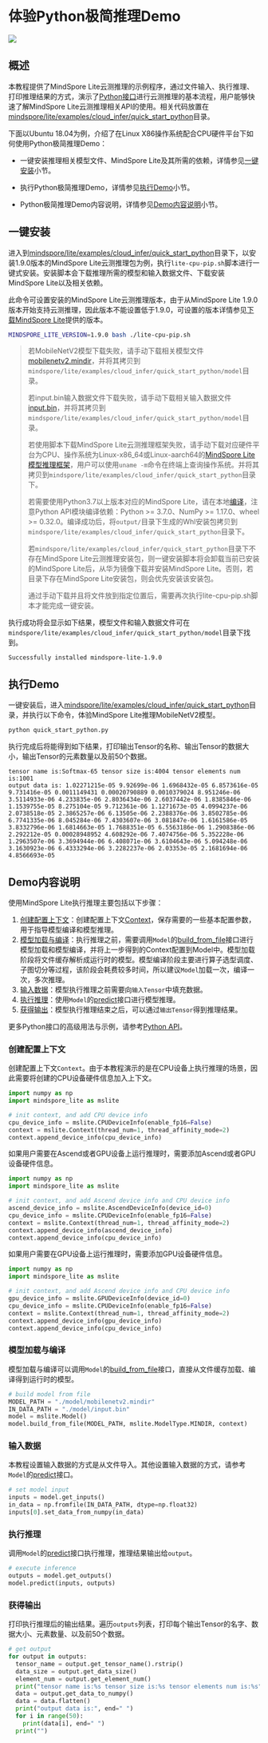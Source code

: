 # 体验Python极简推理Demo

<a href="https://gitee.com/mindspore/docs/blob/master/docs/lite/docs/source_zh_cn/use/cloud_infer/quick_start_python.md" target="_blank"><img src="https://mindspore-website.obs.cn-north-4.myhuaweicloud.com/website-images/master/resource/_static/logo_source.png"></a>

## 概述

本教程提供了MindSpore Lite云测推理的示例程序，通过文件输入、执行推理、打印推理结果的方式，演示了[Python接口](https://mindspore.cn/lite/api/zh-CN/master/mindspore_lite.html)进行云测推理的基本流程，用户能够快速了解MindSpore Lite云测推理相关API的使用。相关代码放置在[mindspore/lite/examples/cloud_infer/quick_start_python](https://gitee.com/mindspore/mindspore/tree/master/mindspore/lite/examples/cloud_infer/quick_start_python)目录。

下面以Ubuntu 18.04为例，介绍了在Linux X86操作系统配合CPU硬件平台下如何使用Python极简推理Demo：

- 一键安装推理相关模型文件、MindSpore Lite及其所需的依赖，详情参见[一键安装](#一键安装)小节。

- 执行Python极简推理Demo，详情参见[执行Demo](#执行demo)小节。

- Python极简推理Demo内容说明，详情参见[Demo内容说明](#demo内容说明)小节。

## 一键安装

进入到[mindspore/lite/examples/cloud_infer/quick_start_python](https://gitee.com/mindspore/mindspore/tree/master/mindspore/lite/examples/cloud_infer/quick_start_python)目录下，以安装1.9.0版本的MindSpore Lite云测推理包为例，执行`lite-cpu-pip.sh`脚本进行一键式安装。安装脚本会下载推理所需的模型和输入数据文件、下载安装MindSpore Lite以及相关依赖。

此命令可设置安装的MindSpore Lite云测推理版本，由于从MindSpore Lite 1.9.0版本开始支持云测推理，因此版本不能设置低于1.9.0，可设置的版本详情参见[下载MindSpore Lite](https://www.mindspore.cn/lite/docs/zh-CN/master/use/downloads.html)提供的版本。

```bash
MINDSPORE_LITE_VERSION=1.9.0 bash ./lite-cpu-pip.sh
```

> 若MobileNetV2模型下载失败，请手动下载相关模型文件[mobilenetv2.mindir](https://download.mindspore.cn/model_zoo/official/lite/quick_start/mobilenetv2.mindir)，并将其拷贝到`mindspore/lite/examples/cloud_infer/quick_start_python/model`目录。
>
> 若input.bin输入数据文件下载失败，请手动下载相关输入数据文件[input.bin](https://download.mindspore.cn/model_zoo/official/lite/quick_start/input.bin)，并将其拷贝到`mindspore/lite/examples/cloud_infer/quick_start_python/model`目录。
>
> 若使用脚本下载MindSpore Lite云测推理框架失败，请手动下载对应硬件平台为CPU、操作系统为Linux-x86_64或Linux-aarch64的[MindSpore Lite 模型推理框架](https://www.mindspore.cn/lite/docs/zh-CN/master/use/downloads.html)，用户可以使用`uname -m`命令在终端上查询操作系统。并将其拷贝到`mindspore/lite/examples/cloud_infer/quick_start_python`目录下。
>
> 若需要使用Python3.7以上版本对应的MindSpore Lite，请在本地[编译](https://www.mindspore.cn/lite/docs/zh-CN/master/use/build.html)，注意Python API模块编译依赖：Python >= 3.7.0、NumPy >= 1.17.0、wheel >= 0.32.0。编译成功后，将`output/`目录下生成的Whl安装包拷贝到`mindspore/lite/examples/cloud_infer/quick_start_python`目录下。
>
> 若`mindspore/lite/examples/cloud_infer/quick_start_python`目录下不存在MindSpore Lite云测推理安装包，则一键安装脚本将会卸载当前已安装的MindSpore Lite后，从华为镜像下载并安装MindSpore Lite。否则，若目录下存在MindSpore Lite安装包，则会优先安装该安装包。
>
> 通过手动下载并且将文件放到指定位置后，需要再次执行lite-cpu-pip.sh脚本才能完成一键安装。

执行成功将会显示如下结果，模型文件和输入数据文件可在`mindspore/lite/examples/cloud_infer/quick_start_python/model`目录下找到。

```text
Successfully installed mindspore-lite-1.9.0
```

## 执行Demo

一键安装后，进入[mindspore/lite/examples/cloud_infer/quick_start_python](https://gitee.com/mindspore/mindspore/tree/master/mindspore/lite/examples/cloud_infer/quick_start_python)目录，并执行以下命令，体验MindSpore Lite推理MobileNetV2模型。

```bash
python quick_start_python.py
```

执行完成后将能得到如下结果，打印输出Tensor的名称、输出Tensor的数据大小，输出Tensor的元素数量以及前50个数据。

```text
tensor name is:Softmax-65 tensor size is:4004 tensor elements num is:1001
output data is: 1.02271215e-05 9.92699e-06 1.6968432e-05 6.8573616e-05 9.731416e-05 0.0011149431 0.00020790889 0.0010379024 8.951246e-06 3.5114933e-06 4.233835e-06 2.8036434e-06 2.6037442e-06 1.8385846e-06 1.1539755e-05 8.275104e-05 9.712361e-06 1.1271673e-05 4.0994237e-06 2.0738518e-05 2.3865257e-06 6.13505e-06 2.2388376e-06 3.8502785e-06 6.7741335e-06 8.045284e-06 7.4303607e-06 3.081847e-06 1.6161586e-05 3.8332796e-06 1.6814663e-05 1.7688351e-05 6.5563186e-06 1.2908386e-06 2.292212e-05 0.00028948952 4.608292e-06 7.4074756e-06 5.352228e-06 1.2963507e-06 3.3694944e-06 6.408071e-06 3.6104643e-06 5.094248e-06 3.1630923e-06 6.4333294e-06 3.2282237e-06 2.03353e-05 2.1681694e-06 4.8566693e-05
```

## Demo内容说明

使用MindSpore Lite执行推理主要包括以下步骤：

1. [创建配置上下文](#创建配置上下文)：创建配置上下文[Context](https://www.mindspore.cn/lite/api/zh-CN/master/mindspore_lite/mindspore_lite.Context.html)，保存需要的一些基本配置参数，用于指导模型编译和模型推理。
2. [模型加载与编译](#模型加载与编译)：执行推理之前，需要调用`Model`的[build_from_file](https://www.mindspore.cn/lite/api/zh-CN/master/mindspore_lite/mindspore_lite.Model.html#mindspore_lite.Model.build_from_file)接口进行模型加载和模型编译，并将上一步得到的Context配置到Model中。模型加载阶段将文件缓存解析成运行时的模型。模型编译阶段主要进行算子选型调度、子图切分等过程，该阶段会耗费较多时间，所以建议`Model`加载一次，编译一次，多次推理。
3. [输入数据](#输入数据)：模型执行推理之前需要向`输入Tensor`中填充数据。
4. [执行推理](#执行推理)：使用`Model`的[predict](https://www.mindspore.cn/lite/api/zh-CN/master/mindspore_lite/mindspore_lite.Model.html#mindspore_lite.Model.predict)接口进行模型推理。
5. [获得输出](#获得输出)：模型执行推理结束之后，可以通过`输出Tensor`得到推理结果。

更多Python接口的高级用法与示例，请参考[Python API](https://www.mindspore.cn/lite/api/zh-CN/master/mindspore_lite.html)。

### 创建配置上下文

创建配置上下文`Context`。由于本教程演示的是在CPU设备上执行推理的场景，因此需要将创建的CPU设备硬件信息加入上下文。

```python
import numpy as np
import mindspore_lite as mslite

# init context, and add CPU device info
cpu_device_info = mslite.CPUDeviceInfo(enable_fp16=False)
context = mslite.Context(thread_num=1, thread_affinity_mode=2)
context.append_device_info(cpu_device_info)
```

如果用户需要在Ascend或者GPU设备上运行推理时，需要添加Ascend或者GPU设备硬件信息。

```python
import numpy as np
import mindspore_lite as mslite

# init context, and add Ascend device info and CPU device info
ascend_device_info = mslite.AscendDeviceInfo(device_id=0)
cpu_device_info = mslite.CPUDeviceInfo(enable_fp16=False)
context = mslite.Context(thread_num=1, thread_affinity_mode=2)
context.append_device_info(ascend_device_info)
context.append_device_info(cpu_device_info)
```

如果用户需要在GPU设备上运行推理时，需要添加GPU设备硬件信息。

```python
import numpy as np
import mindspore_lite as mslite

# init context, and add Ascend device info and CPU device info
gpu_device_info = mslite.GPUDeviceInfo(device_id=0)
cpu_device_info = mslite.CPUDeviceInfo(enable_fp16=False)
context = mslite.Context(thread_num=1, thread_affinity_mode=2)
context.append_device_info(gpu_device_info)
context.append_device_info(cpu_device_info)
```

### 模型加载与编译

模型加载与编译可以调用`Model`的[build_from_file](https://www.mindspore.cn/lite/api/zh-CN/master/mindspore_lite/mindspore_lite.Model.html#mindspore_lite.Model.build_from_file)接口，直接从文件缓存加载、编译得到运行时的模型。

```python
# build model from file
MODEL_PATH = "./model/mobilenetv2.mindir"
IN_DATA_PATH = "./model/input.bin"
model = mslite.Model()
model.build_from_file(MODEL_PATH, mslite.ModelType.MINDIR, context)
```

### 输入数据

本教程设置输入数据的方式是从文件导入。其他设置输入数据的方式，请参考`Model`的[predict](https://www.mindspore.cn/lite/api/zh-CN/master/mindspore_lite/mindspore_lite.Model.html#mindspore_lite.Model.predict)接口。

```python
# set model input
inputs = model.get_inputs()
in_data = np.fromfile(IN_DATA_PATH, dtype=np.float32)
inputs[0].set_data_from_numpy(in_data)
```

### 执行推理

调用`Model`的[predict](https://www.mindspore.cn/lite/api/zh-CN/master/mindspore_lite/mindspore_lite.Model.html#mindspore_lite.Model.predict)接口执行推理，推理结果输出给`output`。

```python
# execute inference
outputs = model.get_outputs()
model.predict(inputs, outputs)
```

### 获得输出

打印执行推理后的输出结果。遍历`outputs`列表，打印每个输出Tensor的名字、数据大小、元素数量、以及前50个数据。

```python
# get output
for output in outputs:
  tensor_name = output.get_tensor_name().rstrip()
  data_size = output.get_data_size()
  element_num = output.get_element_num()
  print("tensor name is:%s tensor size is:%s tensor elements num is:%s" % (tensor_name, data_size, element_num))
  data = output.get_data_to_numpy()
  data = data.flatten()
  print("output data is:", end=" ")
  for i in range(50):
    print(data[i], end=" ")
  print("")
```
